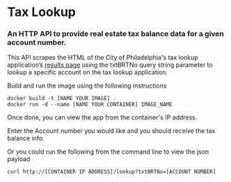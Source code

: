 # Tax Lookup

### An HTTP API to provide real estate tax balance data for a given account number.

This API scrapes the HTML of the City of Philadelphia's tax lookup application’s <a href="http://www.phila.gov/revenue/realestatetax/?txtBRTNo=883309050">results page</a> using the txtBRTNo query string parameter to lookup a specific account on the tax lookup application.

Build and run the image using the following instructions
```
docker build -t [NAME YOUR IMAGE] .
docker run -d --name [NAME YOUR CONTAINER] IMAGE_NAME
```
<p>Once done, you can view the app from the container's IP address.</p>
<p>Enter the Account number you would like and you should receive the tax balance info.</p>
Or you could run the following from the command line to view the json payload

```
curl http://[CONTAINER IP ADDRESS]/lookup?txtBRTNo=[ACCOUNT NUMBER]
```